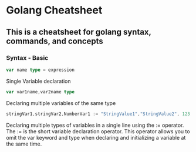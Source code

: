 # Golang Cheatsheet
## This is a cheatsheet for golang syntax, commands, and concepts

### Syntax - Basic
```go
var name type = expression
```
Single Variable declaration

```go
var var1name,var2name type
```
Declaring multiple variables of the same type

```go
stringVar1,stringVar2,NumberVar1 := "StringValue1","StringValue2", 123
```
Declaring multiple types of variables in a single line using the := operator. The := is the short variable declaration operator. This operator allows you to omit the var keyword and type when declaring and initializing a variable at the same time.